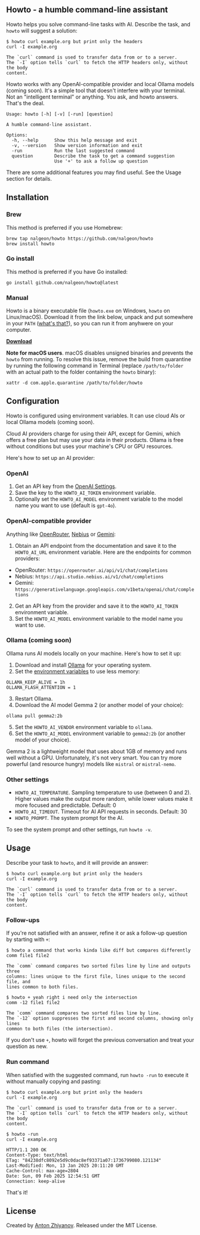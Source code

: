 ## Howto - a humble command-line assistant

Howto helps you solve command-line tasks with AI. Describe the task, and `howto` will suggest a solution:

```text
$ howto curl example.org but print only the headers
curl -I example.org

The `curl` command is used to transfer data from or to a server.
The `-I` option tells `curl` to fetch the HTTP headers only, without the body
content.
```

Howto works with any OpenAI-compatible provider and local Ollama models (coming soon). It's a simple tool that doesn't interfere with your terminal. Not an "intelligent terminal" or anything. You ask, and howto answers. That's the deal.

```text
Usage: howto [-h] [-v] [-run] [question]

A humble command-line assistant.

Options:
  -h, --help      Show this help message and exit
  -v, --version   Show version information and exit
  -run            Run the last suggested command
  question        Describe the task to get a command suggestion
                  Use '+' to ask a follow up question
```

There are some additional features you may find useful. See the Usage section for details.

## Installation

### Brew

This method is preferred if you use Homebrew:

```text
brew tap nalgeon/howto https://github.com/nalgeon/howto
brew install howto
```

### Go install

This method is preferred if you have Go installed:

```text
go install github.com/nalgeon/howto@latest
```

### Manual

Howto is a binary executable file (`howto.exe` on Windows, `howto` on Linux/macOS). Download it from the link below, unpack and put somewhere in your `PATH` ([what's that?](https://gist.github.com/nex3/c395b2f8fd4b02068be37c961301caa7)), so you can run it from anyhwere on your computer.

[**Download**](https://github.com/nalgeon/howto/releases/latest)

**Note for macOS users**. macOS disables unsigned binaries and prevents the `howto` from running. To resolve this issue, remove the build from quarantine by running the following command in Terminal (replace `/path/to/folder` with an actual path to the folder containing the `howto` binary):

```text
xattr -d com.apple.quarantine /path/to/folder/howto
```

## Configuration

Howto is configured using environment variables. It can use cloud AIs or local Ollama models (coming soon).

Cloud AI providers charge for using their API, except for Gemini, which offers a free plan but may use your data in their products. Ollama is free without conditions but uses your machine's CPU or GPU resources.

Here's how to set up an AI provider:

### OpenAI

1. Get an API key from the [OpenAI Settings](https://platform.openai.com/account/api-keys).
2. Save the key to the `HOWTO_AI_TOKEN` environment variable.
3. Optionally set the `HOWTO_AI_MODEL` environment variable to the model name you want to use (default is `gpt-4o`).

### OpenAI-compatible provider

Anything like [OpenRouter](https://openrouter.ai/docs/), [Nebius](https://docs.nebius.com/studio/inference/api) or [Gemini](https://ai.google.dev/gemini-api/docs/openai):

1. Obtain an API endpoint from the documentation and save it to the `HOWTO_AI_URL` environment variable. Here are the endpoints for common providers:

-   OpenRouter: `https://openrouter.ai/api/v1/chat/completions`
-   Nebius: `https://api.studio.nebius.ai/v1/chat/completions`
-   Gemini: `https://generativelanguage.googleapis.com/v1beta/openai/chat/completions`

2. Get an API key from the provider and save it to the `HOWTO_AI_TOKEN` environment variable.
3. Set the `HOWTO_AI_MODEL` environment variable to the model name you want to use.

### Ollama (coming soon)

Ollama runs AI models locally on your machine. Here's how to set it up:

1. Download and install [Ollama](https://ollama.com/) for your operating system.
2. Set the [environment variables](https://github.com/ollama/ollama/blob/main/docs/faq.md#how-do-i-configure-ollama-server) to use less memory:

```text
OLLAMA_KEEP_ALIVE = 1h
OLLAMA_FLASH_ATTENTION = 1
```

3. Restart Ollama.
4. Download the AI model Gemma 2 (or another model of your choice):

```text
ollama pull gemma2:2b
```

5. Set the `HOWTO_AI_VENDOR` environment variable to `ollama`.
6. Set the `HOWTO_AI_MODEL` environment variable to `gemma2:2b` (or another model of your choice).

Gemma 2 is a lightweight model that uses about 1GB of memory and runs well without a GPU. Unfortunately, it's not very smart. You can try more powerful (and resource hungry) models like `mistral` or `mistral-nemo`.

### Other settings

-   `HOWTO_AI_TEMPERATURE`. Sampling temperature to use (between 0 and 2). Higher values make the output more random, while lower values make it more focused and predictable. Default: 0
-   `HOWTO_AI_TIMEOUT`. Timeout for AI API requests in seconds. Default: 30
-   `HOWTO_PROMPT`. The system prompt for the AI.

To see the system prompt and other settings, run `howto -v`.

## Usage

Describe your task to `howto`, and it will provide an answer:

```text
$ howto curl example.org but print only the headers
curl -I example.org

The `curl` command is used to transfer data from or to a server.
The `-I` option tells `curl` to fetch the HTTP headers only, without the body
content.
```

### Follow-ups

If you're not satisfied with an answer, refine it or ask a follow-up question by starting with `+`:

```text
$ howto a command that works kinda like diff but compares differently
comm file1 file2

The `comm` command compares two sorted files line by line and outputs three
columns: lines unique to the first file, lines unique to the second file, and
lines common to both files.

$ howto + yeah right i need only the intersection
comm -12 file1 file2

The `comm` command compares two sorted files line by line.
The `-12` option suppresses the first and second columns, showing only lines
common to both files (the intersection).
```

If you don't use `+`, howto will forget the previous conversation and treat your question as new.

### Run command

When satisfied with the suggested command, run `howto -run` to execute it without manually copying and pasting:

```text
$ howto curl example.org but print only the headers
curl -I example.org

The `curl` command is used to transfer data from or to a server.
The `-I` option tells `curl` to fetch the HTTP headers only, without the body
content.

$ howto -run
curl -I example.org

HTTP/1.1 200 OK
Content-Type: text/html
ETag: "84238dfc8092e5d9c0dac8ef93371a07:1736799080.121134"
Last-Modified: Mon, 13 Jan 2025 20:11:20 GMT
Cache-Control: max-age=2804
Date: Sun, 09 Feb 2025 12:54:51 GMT
Connection: keep-alive
```

That's it!

## License

Created by [Anton Zhiyanov](https://antonz.org/). Released under the MIT License.
